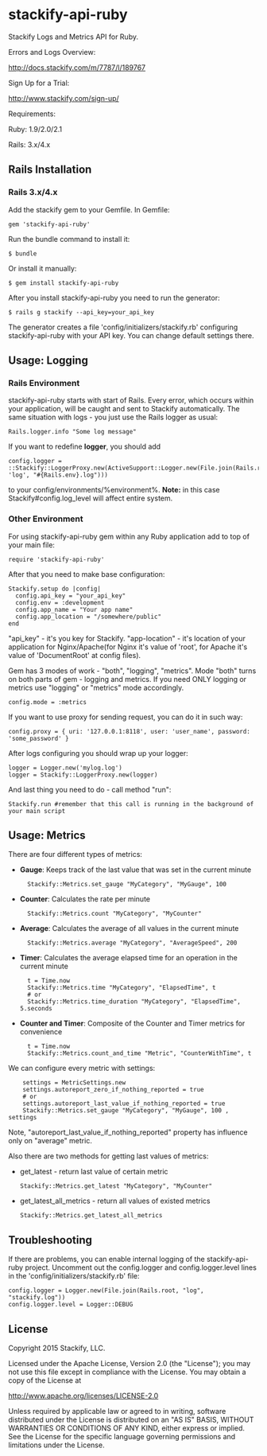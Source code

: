 # stackify-api-ruby

Stackify Logs and Metrics API for Ruby.

Errors and Logs Overview:

http://docs.stackify.com/m/7787/l/189767

Sign Up for a Trial:

http://www.stackify.com/sign-up/

Requirements:

Ruby: 1.9/2.0/2.1

Rails: 3.x/4.x

Rails Installation
------------------

### Rails 3.x/4.x

Add the stackify gem to your Gemfile. In Gemfile:

    gem 'stackify-api-ruby'

Run the bundle command to install it:

    $ bundle

Or install it manually:

    $ gem install stackify-api-ruby

After you install stackify-api-ruby you need to run the generator:

    $ rails g stackify --api_key=your_api_key

The generator creates a file 'config/initializers/stackify.rb' configuring stackify-api-ruby with your API key. You can change default settings there.

Usage: Logging
------------------
### Rails Environment

stackify-api-ruby starts with start of Rails. Every error, which occurs within your application, will be caught and sent to Stackify automatically. The same situation with logs - you just use the Rails logger as usual:

    Rails.logger.info "Some log message"

If you want to redefine <b>logger</b>, you should add

    config.logger = ::Stackify::LoggerProxy.new(ActiveSupport::Logger.new(File.join(Rails.root, 'log', "#{Rails.env}.log")))

to your config/environments/%environment%. <b>Note:</b> in this case Stackify#config.log_level will affect entire system.

### Other Environment

For using stackify-api-ruby gem within any Ruby application add to top of your main file:

    require 'stackify-api-ruby'

After that you need to make base configuration:

    Stackify.setup do |config|
      config.api_key = "your_api_key"
      config.env = :development
      config.app_name = "Your app name"
      config.app_location = "/somewhere/public"
    end

"api_key" - it's you key for Stackify. "app-location" - it's location of your application for Nginx/Apache(for Nginx it's value of 'root', for Apache it's value of 'DocumentRoot' at config files).

Gem has 3 modes of work - "both", "logging", "metrics". Mode "both" turns on both parts of gem - logging and metrics.
If you need ONLY logging or metrics use "logging" or "metrics" mode accordingly.

    config.mode = :metrics

If you want to use proxy for sending request, you can do it in such way:

    config.proxy = { uri: '127.0.0.1:8118', user: 'user_name', password: 'some_password' }

After logs configuring you should wrap up your logger:

    logger = Logger.new('mylog.log')
    logger = Stackify::LoggerProxy.new(logger)


And last thing you need to do - call method "run":

    Stackify.run #remember that this call is running in the background of your main script

Usage: Metrics
------------------

There are four different types of metrics:

- **Gauge**: Keeps track of the last value that was set in the current minute

        Stackify::Metrics.set_gauge "MyCategory", "MyGauge", 100

- **Counter**: Calculates the rate per minute

        Stackify::Metrics.count "MyCategory", "MyCounter"

- **Average**: Calculates the average of all values in the current minute

        Stackify::Metrics.average "MyCategory", "AverageSpeed", 200

- **Timer**: Calculates the average elapsed time for an operation in the current minute

        t = Time.now
        Stackify::Metrics.time "MyCategory", "ElapsedTime", t
        # or
        Stackify::Metrics.time_duration "MyCategory", "ElapsedTime", 5.seconds

- **Counter and Timer**: Composite of the Counter and Timer metrics for convenience

        t = Time.now
        Stackify::Metrics.count_and_time "Metric", "CounterWithTime", t

We can configure every metric with settings:

        settings = MetricSettings.new
        settings.autoreport_zero_if_nothing_reported = true
        # or
        settings.autoreport_last_value_if_nothing_reported = true
        Stackify::Metrics.set_gauge "MyCategory", "MyGauge", 100 , settings

Note, "autoreport_last_value_if_nothing_reported" property has influence only on "average" metric.

Also there are two methods for getting last values of metrics:

- get_latest - return last value of certain metric

    ``` Stackify::Metrics.get_latest "MyCategory", "MyCounter" ```

- get_latest_all_metrics - return all values of existed metrics

    ``` Stackify::Metrics.get_latest_all_metrics ```

## Troubleshooting

If there are problems, you can enable internal logging of the stackify-api-ruby project. Uncomment out the config.logger and config.logger.level lines in the 'config/initializers/stackify.rb' file:

```
config.logger = Logger.new(File.join(Rails.root, "log", "stackify.log"))
config.logger.level = Logger::DEBUG
```

## License

Copyright 2015 Stackify, LLC.

Licensed under the Apache License, Version 2.0 (the "License");
you may not use this file except in compliance with the License.
You may obtain a copy of the License at

   http://www.apache.org/licenses/LICENSE-2.0

Unless required by applicable law or agreed to in writing, software
distributed under the License is distributed on an "AS IS" BASIS,
WITHOUT WARRANTIES OR CONDITIONS OF ANY KIND, either express or implied.
See the License for the specific language governing permissions and
limitations under the License.
